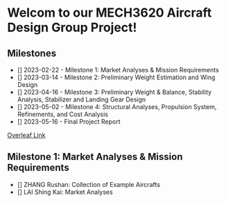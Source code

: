 # Welcom to our MECH3620 Aircraft Design Group Project!
## Milestones
- [] 2023-02-22 - Milestone 1: Market Analyses & Mission Requirements
- [] 2023-03-14 - Milestone 2: Preliminary Weight Estimation and Wing Design
- [] 2023-04-16 - Milestone 3: Preliminary Weight & Balance, Stability Analysis, Stabilizer and Landing Gear Design
- [] 2023-05-02 - Milestone 4: Structural Analyses, Propulsion System, Refinements, and Cost Analysis
- [] 2023-05-16 - Final Project Report

[Overleaf Link](https://www.overleaf.com/2749244943sytfjxxdtqnv#ebe4f7)
## Milestone 1: Market Analyses & Mission Requirements
 - [] ZHANG Rushan: Collection of Example Aircrafts
 - [] LAI Shing Kai: Market Analyses
